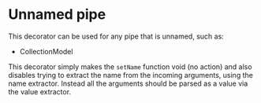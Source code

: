 # Unnamed pipe

This decorator can be used for any pipe that is unnamed, such as:

- CollectionModel

This decorator simply makes the `setName` function void (no action) and also disables trying to extract
 the name from the incoming arguments, using the name extractor. Instead all the arguments should be parsed as a value via
 the value extractor.